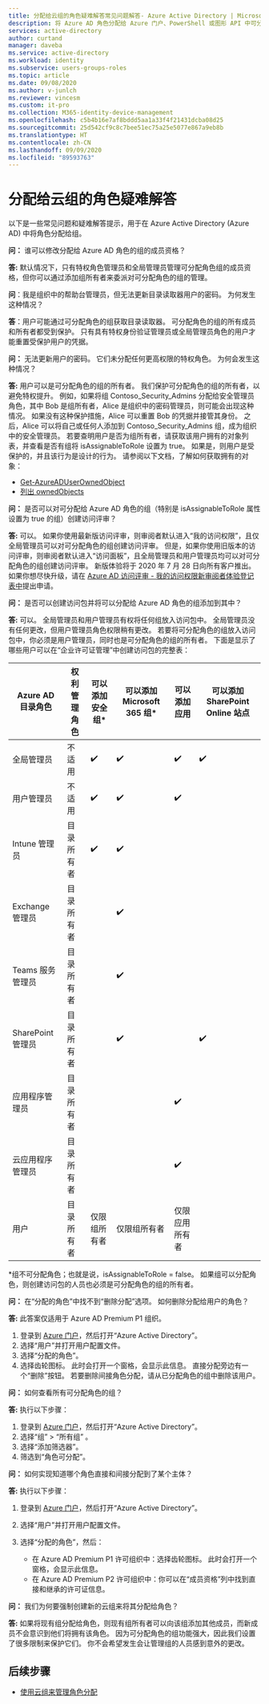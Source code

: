 ```yaml
---
title: 分配给云组的角色疑难解答常见问题解答- Azure Active Directory | Microsoft Docs
description: 将 Azure AD 角色分配给 Azure 门户、PowerShell 或图形 API 中可分配角色的组。
services: active-directory
author: curtand
manager: daveba
ms.service: active-directory
ms.workload: identity
ms.subservice: users-groups-roles
ms.topic: article
ms.date: 09/08/2020
ms.author: v-junlch
ms.reviewer: vincesm
ms.custom: it-pro
ms.collection: M365-identity-device-management
ms.openlocfilehash: c5b4b16e7af8bddd5aa1a33f4f21431dcba08d25
ms.sourcegitcommit: 25d542cf9c8c7bee51ec75a25e5077e867a9eb8b
ms.translationtype: HT
ms.contentlocale: zh-CN
ms.lasthandoff: 09/09/2020
ms.locfileid: "89593763"
---
```

# <a name="troubleshooting-roles-assigned-to-cloud-groups"></a>分配给云组的角色疑难解答

以下是一些常见问题和疑难解答提示，用于在 Azure Active Directory (Azure AD) 中将角色分配给组。

**问：** 谁可以修改分配给 Azure AD 角色的组的成员资格？

**答:** 默认情况下，只有特权角色管理员和全局管理员管理可分配角色组的成员资格，但你可以通过添加组所有者来委派对可分配角色的组的管理。

**问**：我是组织中的帮助台管理员，但无法更新目录读取器用户的密码。 为何发生这种情况？

**答**：用户可能通过可分配角色的组获取目录读取器。 可分配角色的组的所有成员和所有者都受到保护。 只有具有特权身份验证管理员或全局管理员角色的用户才能重置受保护用户的凭据。

**问：** 无法更新用户的密码。 它们未分配任何更高权限的特权角色。 为何会发生这种情况？

**答:** 用户可以是可分配角色的组的所有者。 我们保护可分配角色的组的所有者，以避免特权提升。 例如，如果将组 Contoso_Security_Admins 分配给安全管理员角色，其中 Bob 是组所有者，Alice 是组织中的密码管理员，则可能会出现这种情况。 如果没有这种保护措施，Alice 可以重置 Bob 的凭据并接管其身份。 之后，Alice 可以将自己或任何人添加到 Contoso_Security_Admins 组，成为组织中的安全管理员。 若要查明用户是否为组所有者，请获取该用户拥有的对象列表，并查看是否有组将 isAssignableToRole 设置为 true。 如果是，则用户是受保护的，并且该行为是设计的行为。 请参阅以下文档，了解如何获取拥有的对象：

- [Get-AzureADUserOwnedObject](https://docs.microsoft.com/powershell/module/azuread/get-azureaduserownedobject?view=azureadps-2.0)  
- [列出 ownedObjects](https://docs.microsoft.com/graph/api/user-list-ownedobjects?tabs=http&view=graph-rest-1.0)

**问：** 是否可以对可分配给 Azure AD 角色的组（特别是 isAssignableToRole 属性设置为 true 的组）创建访问评审？  

**答:** 可以。 如果你使用最新版访问评审，则审阅者默认进入“我的访问权限”，且仅全局管理员可以对可分配角色的组创建访问评审。 但是，如果你使用旧版本的访问评审，则审阅者默认进入“访问面板”，且全局管理员和用户管理员均可以对可分配角色的组创建访问评审。 新版体验将于 2020 年 7 月 28 日向所有客户推出。如果你想尽快升级，请在 [Azure AD 访问评审 - 我的访问权限新审阅者体验登记表中](https://forms.microsoft.com/Pages/ResponsePage.aspx?id=v4j5cvGGr0GRqy180BHbR5dv-S62099HtxdeKIcgO-NUOFJaRDFDWUpHRk8zQ1BWVU1MMTcyQ1FFUi4u)提出申请。

**问：** 是否可以创建访问包并将可以分配给 Azure AD 角色的组添加到其中？

**答:** 可以。 全局管理员和用户管理员有权将任何组放入访问包中。 全局管理员没有任何更改，但用户管理员角色权限稍有更改。 若要将可分配角色的组放入访问包中，你必须是用户管理员，同时也是可分配角色的组的所有者。 下面是显示了哪些用户可以在“企业许可证管理”中创建访问包的完整表：

Azure AD 目录角色 | 权利管理角色 | 可以添加安全组\* | 可以添加 Microsoft 365 组\* | 可以添加应用 | 可以添加 SharePoint Online 站点
----------------------- | --------------------------- | ----------------------- | ------------------------- | ----------- |  -----------------------------
全局管理员 | 不适用 | ✔️ | ✔️ | ✔️  | ✔️
用户管理员  | 不适用  | ✔️  | ✔️  | ✔️
Intune 管理员 | 目录所有者 | ✔️  | ✔️  | &nbsp;  | &nbsp;
Exchange 管理员  | 目录所有者  | &nbsp; | ✔️  | &nbsp;  | &nbsp;
Teams 服务管理员 | 目录所有者  | &nbsp; | ✔️  | &nbsp;  | &nbsp;
SharePoint 管理员 | 目录所有者 | &nbsp; | ✔️  | &nbsp;  | ✔️ 
应用程序管理员 | 目录所有者  | &nbsp;  | &nbsp; | ✔️  | &nbsp;
云应用程序管理员 | 目录所有者  | &nbsp;  | &nbsp; | ✔️  | &nbsp;
用户 | 目录所有者 | 仅限组所有者 | 仅限组所有者 | 仅限应用所有者  | &nbsp;

\*组不可分配角色；也就是说，isAssignableToRole = false。 如果组可以分配角色，则创建访问包的人员也必须是可分配角色的组的所有者。

**问：** 在“分配的角色”中找不到“删除分配”选项。 如何删除分配给用户的角色？

**答:** 此答案仅适用于 Azure AD Premium P1 组织。

1. 登录到 [Azure 门户](https://portal.azure.cn)，然后打开“Azure Active Directory”。
1. 选择“用户”并打开用户配置文件。
1. 选择“分配的角色”。
1. 选择齿轮图标。 此时会打开一个窗格，会显示此信息。 直接分配旁边有一个“删除”按钮。 若要删除间接角色分配，请从已分配角色的组中删除该用户。

**问：** 如何查看所有可分配角色的组？

**答:** 执行以下步骤：

1. 登录到 [Azure 门户](https://portal.azure.cn)，然后打开“Azure Active Directory”。
1. 选择“组” > “所有组” 。
1. 选择“添加筛选器”。
1. 筛选到“角色可分配”。

**问：** 如何实现知道哪个角色直接和间接分配到了某个主体？

**答:** 执行以下步骤：

1. 登录到 [Azure 门户](https://portal.azure.cn)，然后打开“Azure Active Directory”。
1. 选择“用户”并打开用户配置文件。
1. 选择“分配的角色”，然后：

    - 在 Azure AD Premium P1 许可组织中：选择齿轮图标。 此时会打开一个窗格，会显示此信息。
    - 在 Azure AD Premium P2 许可组织中：你可以在“成员资格”列中找到直接和继承的许可证信息。

**问：** 我们为何要强制创建新的云组来将其分配给角色？  

**答:** 如果将现有组分配给角色，则现有组所有者可以向该组添加其他成员，而新成员不会意识到他们将拥有该角色。 因为可分配角色的组功能强大，因此我们设置了很多限制来保护它们。 你不会希望发生会让管理组的人员感到意外的更改。

## <a name="next-steps"></a>后续步骤

- [使用云组来管理角色分配](roles-groups-concept.md)

